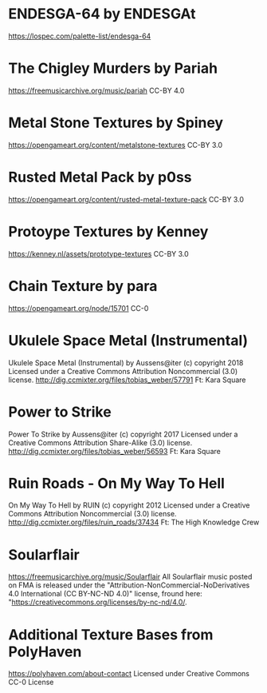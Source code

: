 
# ENDESGA-64 by ENDESGAt
https://lospec.com/palette-list/endesga-64

# The Chigley Murders by Pariah
https://freemusicarchive.org/music/pariah
CC-BY 4.0

# Metal Stone Textures by Spiney
https://opengameart.org/content/metalstone-textures
CC-BY 3.0

# Rusted Metal Pack by p0ss
https://opengameart.org/content/rusted-metal-texture-pack
CC-BY 3.0

# Protoype Textures by Kenney
https://kenney.nl/assets/prototype-textures
CC-BY 3.0

# Chain Texture by para
https://opengameart.org/node/15701
CC-0

# Ukulele Space Metal (Instrumental)
Ukulele Space Metal (Instrumental) by Aussens@iter (c) copyright 2018
Licensed under a Creative Commons Attribution Noncommercial  (3.0) license.
http://dig.ccmixter.org/files/tobias_weber/57791 Ft: Kara Square

# Power to Strike
Power To Strike by Aussens@iter (c) copyright 2017
Licensed under a Creative Commons Attribution Share-Alike  (3.0) license.
http://dig.ccmixter.org/files/tobias_weber/56593 Ft: Kara Square

# Ruin Roads - On My Way To Hell
On My Way To Hell by RUIN (c) copyright 2012 Licensed under a
Creative Commons Attribution Noncommercial  (3.0) license.
http://dig.ccmixter.org/files/ruin_roads/37434 Ft: The High Knowledge Crew

# Soularflair
https://freemusicarchive.org/music/Soularflair
All Soularflair music posted on FMA is released under the
"Attribution-NonCommercial-NoDerivatives 4.0 International (CC BY-NC-ND 4.0)"
license, fround here: "https://creativecommons.org/licenses/by-nc-nd/4.0/.

# Additional Texture Bases from PolyHaven
https://polyhaven.com/about-contact
Licensed under Creative Commons CC-0 License
